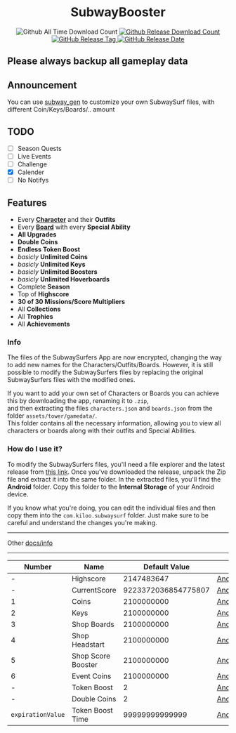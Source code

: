 <h1 align="center">SubwayBooster</h1>
<p align="center">
  <a>
  <img alt="Github All Time Download Count" src="https://img.shields.io/github/downloads/HerrErde/SubwayBooster/total.svg?color=181717&logo=github&style=for-the-badge&cacheSeconds=3600">
  </a>
<a href="https://github.com/HerrErde/SubwayBooster/releases/latest">
  <img alt="Github Release Download Count" src="https://img.shields.io/github/downloads/HerrErde/SubwayBooster/latest/total.svg?color=181717&logo=github&style=for-the-badge&cacheSeconds=3600">
  </a>
  <a href="https://github.com/HerrErde/SubwayBooster/releases/latest">
  <img alt="GitHub Release Tag" src="https://img.shields.io/github/release/HerrErde/SubwayBooster/all.svg?style=for-the-badge&logo=github&logoColor=fafafa&colorA=191b25&colorB=32cb8b&cacheSeconds=3600">
  </a>
  <a href="https://github.com/HerrErde/SubwayBooster/releases/">
    <img alt="GitHub Release Date" src="https://img.shields.io/github/release-date-pre/HerrErde/SubwayBooster.svg?style=for-the-badge&cacheSeconds=3600">
  </a>
</p>

## Please always backup all gameplay data

## Announcement

You can use [subway_gen](https://subway.herrerde.xyz) to customize your own SubwaySurf files, with different Coin/Keys/Boards/.. amount

## TODO

- [ ] Season Quests
- [ ] Live Events
- [ ] Challenge
- [x] Calender
- [ ] No Notifys

## Features

- Every [**Character**](https://subwaysurf.fandom.com/wiki/Characters) and their **Outfits**
- Every [**Board**](https://subwaysurf.fandom.com/wiki/Boards) with every **Special Ability**
- **All Upgrades**
- **Double Coins**
- **Endless Token Boost**
- _basicly_ **Unlimited Coins**
- _basicly_ **Unlimited Keys**
- _basicly_ **Unlimited Boosters**
- _basicly_ **Unlimited Hoverboards**
- Complete **Season**
- Top of **Highscore**
- **30 of 30 Missions/Score Multipliers**
- All **Collections**
- All **Trophies**
- All **Achievements**

### Info

The files of the SubwaySurfers App are now encrypted, changing the way to add new names for the Characters/Outfits/Boards.
However, it is still possible to modify the SubwaySurfers files by replacing the original SubwaySurfers files with the modified ones.

If you want to add your own set of Characters or Boards you can achieve this by downloading the app, renaming it to `.zip`, \
and then extracting the files `characters.json` and `boards.json` from the folder `assets/tower/gamedata/`. \
This folder contains all the necessary information, allowing you to view all characters or boards along with their outfits and Special Abilities.

### How do I use it?

To modify the SubwaySurfers files, you'll need a file explorer and the latest release from [this link](https://github.com/HerrErde/SubwayBooster/releases/latest). Once you've downloaded the release, unpack the Zip file and extract it into the same folder. In the extracted files, you'll find the **Android** folder. Copy this folder to the **Internal Storage** of your Android device.

If you know what you're doing, you can edit the individual files and then copy them into the `com.kiloo.subwaysurf` folder. Just make sure to be careful and understand the changes you're making.

---

Other [docs/info](docs/info.md)

---

| Number            | Name               | Default Value       | File                                                     |
| ----------------- | ------------------ | ------------------- | -------------------------------------------------------- |
| -                 | Highscore          | 2147483647          | [Android/.../user_stats.json](src/files/user_stats.json) |
| -                 | CurrentScore       | 9223372036854775807 | [Android/.../top_run.json](src/files/top_run.json)       |
| 1                 | Coins              | 2100000000          | [Android/.../wallet.json](src/files/wallet.json)         |
| 2                 | Keys               | 2100000000          | [Android/.../wallet.json](src/files/wallet.json)         |
| 3                 | Shop Boards        | 2100000000          | [Android/.../wallet.json](src/files/wallet.json)         |
| 4                 | Shop Headstart     | 2100000000          | [Android/.../wallet.json](src/files/wallet.json)         |
| 5                 | Shop Score Booster | 2100000000          | [Android/.../wallet.json](src/files/wallet.json)         |
| 6                 | Event Coins        | 2100000000          | [Android/.../wallet.json](src/files/wallet.json)         |
| -                 | Token Boost        | 2                   | [Android/.../upgrades.json](src/files/upgrades.json)     |
| -                 | Double Coins       | 2                   | [Android/.../upgrades.json](src/files/upgrades.json)     |
| `expirationValue` | Token Boost Time   | 99999999999999      | [Android/.../upgrades.json](src/files/upgrades.json)     |
